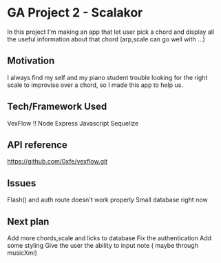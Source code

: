 # GA Project 2 - Scalakor
In this project I'm making an app that let user pick a chord and display all the useful information about that chord (arp,scale can go well with ...)

## Motivation 
I always find my self and my piano student trouble looking for the right scale to improvise over a chord, so I made this app to help us. 

## Tech/Framework Used
VexFlow !!
Node
Express
Javascript
Sequelize 

## API reference 
https://github.com/0xfe/vexflow.git

## Issues 
Flash() and auth route doesn't work properly
Small database right now

## Next plan 
Add more chords,scale and licks to database
Fix the authentication 
Add some styling 
Give the user the ability to input note ( maybe through musicXml)


